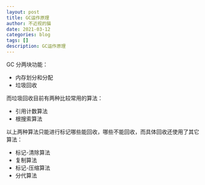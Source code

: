 ```yaml
---
layout: post
title: GC运作原理
author: 不近视的猫
date: 2021-03-12
categories: blog
tags: []
description: GC运作原理
---
```


GC 分两块功能：

- 内存划分和分配
- 垃圾回收

而垃圾回收目前有两种比较常用的算法：

- 引用计数算法
- 根搜索算法

以上两种算法只能进行标记哪些能回收，哪些不能回收，而具体回收还使用了其它算法：

- 标记-清除算法
- 复制算法
- 标记-压缩算法
- 分代算法

